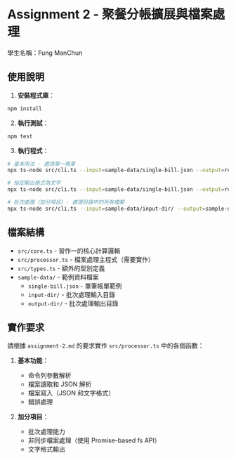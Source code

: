 # Assignment 2 - 聚餐分帳擴展與檔案處理

學生名稱：Fung ManChun

## 使用說明

1. **安裝程式庫**：

```bash
npm install
```

2. **執行測試**：

```bash
npm test
```

3. **執行程式**：

```bash
# 基本用法 - 處理單一帳單
npx ts-node src/cli.ts --input=sample-data/single-bill.json --output=result.json

# 指定輸出格式為文字
npx ts-node src/cli.ts --input=sample-data/single-bill.json --output=result.txt --format=text

# 批次處理（加分項目）- 處理目錄中的所有檔案
npx ts-node src/cli.ts --input=sample-data/input-dir/ --output=sample-data/output-dir/ --format=json
```

## 檔案結構

- `src/core.ts` - 習作一的核心計算邏輯
- `src/processor.ts` - 檔案處理主程式（需要實作）
- `src/types.ts` - 額外的型別定義
- `sample-data/` - 範例資料檔案
  - `single-bill.json` - 單筆帳單範例
  - `input-dir/` - 批次處理輸入目錄
  - `output-dir/` - 批次處理輸出目錄

## 實作要求

請根據 `assignment-2.md` 的要求實作 `src/processor.ts` 中的各個函數：

1. **基本功能**：

   - 命令列參數解析
   - 檔案讀取和 JSON 解析
   - 檔案寫入（JSON 和文字格式）
   - 錯誤處理

2. **加分項目**：
   - 批次處理能力
   - 非同步檔案處理（使用 Promise-based fs API）
   - 文字格式輸出

